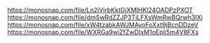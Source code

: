 https://monosnap.com/file/Ln2jVjrbKktGjXMIHKl24OADPzPXOT
https://monosnap.com/file/dmSwRdZZJP3TiLFXsWmRwBQrwh3IXi
https://monosnap.com/file/xW4tzabkAWJMAyoFoXxt9jBcnDDzeV
https://monosnap.com/file/WXRGa9wiZfZwDIxM1oEpIi5m4V8FXs
